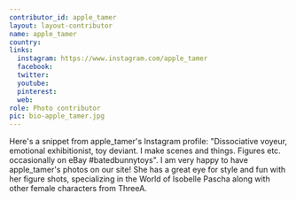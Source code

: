 ```yaml
---
contributor_id: apple_tamer
layout: layout-contributor
name: apple_tamer
country: 
links:
  instagram: https://www.instagram.com/apple_tamer
  facebook:
  twitter: 
  youtube:
  pinterest: 
  web: 
role: Photo contributor
pic: bio-apple_tamer.jpg
---
```

Here's a snippet from apple_tamer's Instagram profile: "Dissociative voyeur, emotional exhibitionist, toy deviant. I make scenes and things. Figures etc. occasionally on eBay #batedbunnytoys". I am very happy to have apple_tamer's photos on our site! She has a great eye for style and fun with her figure shots, specializing in the World of Isobelle Pascha along with other female characters from ThreeA.